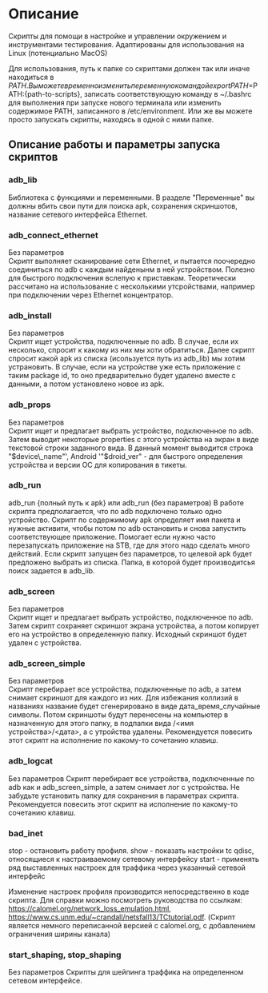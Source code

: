 # Описание

Скрипты для помощи в настройке и управлении окружением и инструментами тестирования. Адаптированы для использования на Linux (потенциально MacOS)

Для использования, путь к папке со скриптами должен так или иначе находиться в $PATH. Вы можете временно изменить переменную командой export PATH=$PATH:{path-to-scripts}, записать соответствующую команду в ~/.bashrc для выполнения при запуске нового терминала или изменить содержимое PATH, записанного в /etc/environment. Или же вы можете просто запускать скрипты, находясь в одной с ними папке.

## Описание работы и параметры запуска скриптов

### adb_lib
Библиотека с функциями и переменными. В разделе "Переменные" вы должны вбить свои пути для поиска apk, сохранения скриншотов, название сетевого интерфейса Ethernet.

### adb_connect_ethernet
Без параметров  
Скрипт выполняет сканирование сети Ethernet, и пытается поочередно соединиться по adb с каждым найденынм в ней устройством. Полезно для быстрого подключения вслепую к приставкам. Теоретически рассчитано на использование с несколькими утсройствами, например при подключении через Ethernet концентратор.

### adb_install
Без параметров  
Скрипт ищет устройства, подключенные по adb. В случае, если их несколько, спросит к какому из них мы хоти обратиться. Далее скрипт спросит какой apk из списка (исользуется путь из adb_lib) мы хотим устрановить. В случае, если на устройстве уже есть приложение с таким package id, то оно предварительно будет удалено вместе с данными, а потом установлено новое из apk.

### adb_props
Без параметров  
Скрипт ищет и предлагает выбрать устройство, подключенное по adb. Затем выводит некоторые properties с этого устройства на экран в виде текстовой строки заданного вида. В данный момент выводится строка "$device\_name"', Android '"$droid\_ver" - для быстрого определения устройства и версии ОС для копирования в тикеты.

### adb_run
adb_run {полный путь к apk}
или 
adb_run (без параметров)
В работе скрипта предполагается, что по adb подключено только одно устройство. Скрипт по содержимому apk определяет имя пакета и нужные активити, чтобы потом по adb остановить и снова запустить соответствующее приложение. Помогает если нужно часто перезапускать приложение на STB, где для этого надо сделать много действий.
Если скрипт запущен без параметров, то целевой apk будет предложено выбрать из списка. Папка, в которой будет производитсья поиск задается в adb_lib.

### adb_screen
Без параметров  
Скрипт ищет и предлагает выбрать устройство, подключенное по adb. Затем скрипт сохраняет скриншот экрана устройства, а потом копирует его на устройство в определенную папку. Исходный скриншот будет удален с устройства.

### adb_screen_simple
Без параметров  
Скрипт перебирает все устройства, подключенные по adb, а затем снимает скриншот для каждого из них. Для избежания коллизий в названиях название будет сгенерировано в виде дата\_время\_случайные символы. Потом скриншоты будут перенесены на компьютер в назначенную для этого папку, в подпапки вида /<имя устройства>/<дата>, а с утройства удалены. Рекомендуется повесить этот скрипт на исполнение по какому-то сочетанию клавиш.

### adb_logcat
Без параметров
Скрипт перебирает все устройства, подключенные по adb как и adb_screen_simple, а затем снимает лог с устройства. Не забудьте установить папку для сохранения в параметрах скрипта. Рекомендуется повесить этот скрипт на исполнение по какому-то сочетанию клавиш.

### bad_inet
stop - остановить работу профиля.
show - показать настройки tc qdisc, относящиеся к настраиваемому сетевому интерфейсу
start - применять ряд выставленных настроек для траффика через указанный сетевой интерфейс

Изменение настроек профиля производится непосредственно в коде скрипта. Для справки можно посмотреть руководства по ссылкам: https://calomel.org/network_loss_emulation.html, https://www.cs.unm.edu/~crandall/netsfall13/TCtutorial.pdf. (Скрипт является немного переписанной версией с calomel.org, с добавлением ограничения ширины канала)

### start_shaping, stop_shaping
Без параметров
Скрипты для шейпинга траффика на определенном сетевом интерфейсе.
